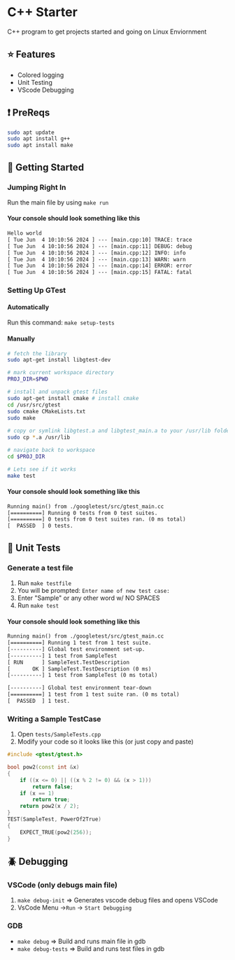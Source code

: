# C++ Starter
C++ program to get projects started and going on Linux Enviornment
## ⭐ Features

- Colored logging
- Unit Testing
- VScode Debugging

## ❗ PreReqs

```bash
sudo apt update
sudo apt install g++
sudo apt install make
```

## 🚀 Getting Started

### Jumping Right In

Run the main file by using ``make run``

#### Your console should look something like this
```txt
Hello world 
[ Tue Jun  4 10:10:56 2024 ] --- [main.cpp:10] TRACE: trace 
[ Tue Jun  4 10:10:56 2024 ] --- [main.cpp:11] DEBUG: debug 
[ Tue Jun  4 10:10:56 2024 ] --- [main.cpp:12] INFO: info 
[ Tue Jun  4 10:10:56 2024 ] --- [main.cpp:13] WARN: warn 
[ Tue Jun  4 10:10:56 2024 ] --- [main.cpp:14] ERROR: error 
[ Tue Jun  4 10:10:56 2024 ] --- [main.cpp:15] FATAL: fatal 
```

### Setting Up GTest

#### Automatically
Run this command: ``make setup-tests`` 
#### Manually
```bash
# fetch the library
sudo apt-get install libgtest-dev

# mark current workspace directory
PROJ_DIR=$PWD

# install and unpack gtest files
sudo apt-get install cmake # install cmake
cd /usr/src/gtest
sudo cmake CMakeLists.txt
sudo make
 
# copy or symlink libgtest.a and libgtest_main.a to your /usr/lib folder
sudo cp *.a /usr/lib

# navigate back to workspace
cd $PROJ_DIR

# Lets see if it works
make test
```

#### Your console should look something like this
```txt
Running main() from ./googletest/src/gtest_main.cc
[==========] Running 0 tests from 0 test suites.
[==========] 0 tests from 0 test suites ran. (0 ms total)
[  PASSED  ] 0 tests.
```

## 🧪 Unit Tests

### Generate a test file
1. Run ``make testfile``
2. You will be prompted: ``Enter name of new test case: ``
3. Enter "Sample" or any other word w/ NO SPACES
4. Run ``make test``

#### Your console should look something like this

```txt
Running main() from ./googletest/src/gtest_main.cc
[==========] Running 1 test from 1 test suite.
[----------] Global test environment set-up.
[----------] 1 test from SampleTest
[ RUN      ] SampleTest.TestDescription
[       OK ] SampleTest.TestDescription (0 ms)
[----------] 1 test from SampleTest (0 ms total)

[----------] Global test environment tear-down
[==========] 1 test from 1 test suite ran. (0 ms total)
[  PASSED  ] 1 test.
```

### Writing a Sample TestCase
1. Open ``tests/SampleTests.cpp``
2. Modify your code so it looks like this (or just copy and paste)
```c++
#include <gtest/gtest.h>

bool pow2(const int &x)
{
    if ((x <= 0) || ((x % 2 != 0) && (x > 1)))
        return false;
    if (x == 1)
        return true;
    return pow2(x / 2);
}
TEST(SampleTest, PowerOf2True)
{
    EXPECT_TRUE(pow2(256));
}
```

## 🪲 Debugging

### VSCode (only debugs main file)
1. ``make debug-init`` => Generates vscode debug files and opens VSCode
2. VsCode Menu ->``Run`` -> ``Start Debugging``

### GDB
-  ``make debug`` => Build and runs main file in gdb
-  ``make debug-tests`` => Build and runs test files in gdb